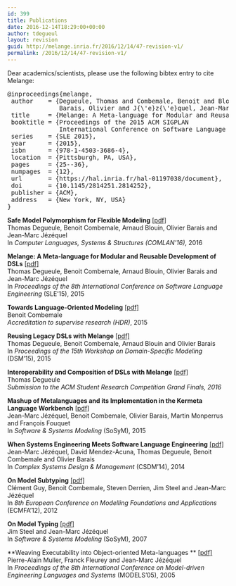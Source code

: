 ```yaml
---
id: 399
title: Publications
date: 2016-12-14T18:29:00+00:00
author: tdegueul
layout: revision
guid: http://melange.inria.fr/2016/12/14/47-revision-v1/
permalink: /2016/12/14/47-revision-v1/
---
```

Dear academics/scientists, please use the following bibtex entry to cite Melange:

<pre>@inproceedings{melange,
 author    = {Degueule, Thomas and Combemale, Benoit and Blouin, Arnaud and
              Barais, Olivier and J{\'e}z{\'e}quel, Jean-Marc},
 title     = {Melange: A Meta-language for Modular and Reusable Development of DSLs},
 booktitle = {Proceedings of the 2015 ACM SIGPLAN
              International Conference on Software Language Engineering},
 series    = {SLE 2015},
 year      = {2015},
 isbn      = {978-1-4503-3686-4},
 location  = {Pittsburgh, PA, USA},
 pages     = {25--36},
 numpages  = {12},
 url       = {https://hal.inria.fr/hal-01197038/document},
 doi       = {10.1145/2814251.2814252},
 publisher = {ACM},
 address   = {New York, NY, USA}
}
</pre>

**Safe Model Polymorphism for Flexible Modeling** [[pdf]](https://hal.inria.fr/hal-01367305/document)  
Thomas Degueule, Benoit Combemale, Arnaud Blouin, Olivier Barais and Jean-Marc Jézéquel  
In _Computer Languages, Systems & Structures (COMLAN&#8217;16)_, 2016

**Melange: A Meta-language for Modular and Reusable Development of DSLs** [[pdf]](https://hal.inria.fr/hal-01197038/document)  
Thomas Degueule, Benoit Combemale, Arnaud Blouin, Olivier Barais and Jean-Marc Jézéquel  
In _Proceedings of the 8th International Conference on Software Language Engineering_ (SLE&#8217;15), 2015

**Towards Language-Oriented Modeling** [[pdf]](https://hal.inria.fr/tel-01238817/document)  
Benoit Combemale  
_Accreditation to supervise research (HDR)_, 2015

**Reusing Legacy DSLs with Melange** [[pdf]](https://hal.inria.fr/hal-01197039v2/document)  
Thomas Degueule, Benoit Combemale, Arnaud Blouin and Olivier Barais  
In _Proceedings of the 15th Workshop on Domain-Specific Modeling_ (DSM&#8217;15), 2015

**Interoperability and Composition of DSLs with Melange** [[pdf]](https://hal.inria.fr/hal-01336940/document)  
Thomas Degueule  
_Submission to the ACM Student Research Competition Grand Finals, 2016_

**Mashup of Metalanguages and its Implementation in the Kermeta Language Workbench** [[pdf]](https://hal.inria.fr/hal-00829839/document)  
Jean-Marc Jézéquel, Benoit Combemale, Olivier Barais, Martin Monperrus and François Fouquet  
In _Software & Systems Modeling_ (SoSyM), 2015

**When Systems Engineering Meets Software Language Engineering** [[pdf]](https://hal.inria.fr/hal-01024166/document)  
Jean-Marc Jézéquel, David Mendez-Acuna, Thomas Degueule, Benoit Combemale and Olivier Barais  
In _Complex Systems Design & Management_ (CSDM&#8217;14), 2014

**On Model Subtyping** [[pdf]](https://hal.inria.fr/hal-00726399/document)  
Clément Guy, Benoit Combemale, Steven Derrien, Jim Steel and Jean-Marc Jézéquel  
In _8th European Conference on Modelling Foundations and Applications_ (ECMFA&#8217;12), 2012

**On Model Typing** [[pdf]](https://hal.inria.fr/inria-00477547/document)  
Jim Steel and Jean-Marc Jézéquel  
In _Software & Systems Modeling_ (SoSyM), 2007

**Weaving Executability into Object-oriented Meta-languages ** [[pdf]](https://hal.inria.fr/hal-00795095/document)  
Pierre-Alain Muller, Franck Fleurey and Jean-Marc Jézéquel  
In _Proceedings of the 8th International Conference on Model-driven Engineering Languages and Systems_ (MODELS&#8217;05), 2005